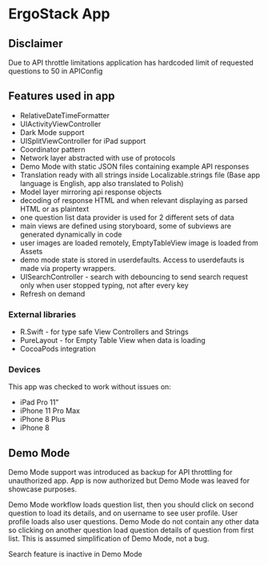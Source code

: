 #  ErgoStack App

## Disclaimer

Due to API throttle limitations application has hardcoded limit of requested questions to 50 in APIConfig

## Features used in app

* RelativeDateTimeFormatter
* UIActivityViewController
* Dark Mode support
* UISplitViewController for iPad support
* Coordinator pattern
* Network layer abstracted with use of protocols
* Demo Mode with static JSON files containing example API responses
* Translation ready with all strings inside Localizable.strings file (Base app language is English, app also translated to Polish)
* Model layer mirroring api response objects
* decoding of response HTML and when relevant displaying as parsed HTML or as plaintext
* one question list data provider is used for 2 different sets of data 
* main views are defined using storyboard, some of subviews are generated dynamically in code
* user images are loaded remotely, EmptyTableView image is loaded from Assets
* demo mode state is stored in userdefaults. Access to userdefauts is made via property wrappers.
* UISearchController - search with debouncing to send search request only when user stopped typing, not after every key
* Refresh on demand

### External libraries

* R.Swift - for type safe View Controllers and Strings
* PureLayout - for Empty Table View when data is loading
* CocoaPods integration

### Devices

This app was checked to work without issues on:

* iPad Pro 11"
* iPhone 11 Pro Max
* iPhone 8 Plus
* iPhone 8

## Demo Mode

Demo Mode support was introduced as backup for API throttling for unauthorized app. App is now authorized but Demo Mode was leaved for showcase purposes.

Demo Mode workflow loads question list, then you should click on second question to load its details, and on username to see user profile. User profile loads also user questions. Demo Mode do not contain any other data so clicking on another question load question details of question from first list. This is assumed simplification of Demo Mode, not a bug.

Search feature is inactive in Demo Mode
